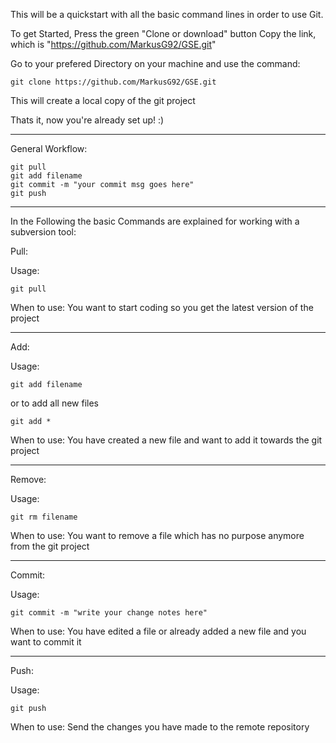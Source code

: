 This will be a quickstart with all the basic command lines in order to use Git.

To get Started, Press the green "Clone or download" button 
Copy the link, which is "https://github.com/MarkusG92/GSE.git"

Go to your prefered Directory on your machine and use the command:

	git clone https://github.com/MarkusG92/GSE.git

This will create a local copy of the git project

Thats it, now you're already set up! :)

------------------------------------------------------------------------------

General Workflow:

	git pull
	git add filename
	git commit -m "your commit msg goes here"
	git push

------------------------------------------------------------------------------

In the Following the basic Commands are explained for working with a subversion tool:

Pull:

Usage:

	git pull

When to use: 
You want to start coding so you get the latest version of the project

------------------------------------------------------------------------------
Add:

Usage:

	git add filename

or to add all new files

	git add *

When to use:
You have created a new file and want to add it towards the git project

------------------------------------------------------------------------------
Remove:

Usage:

	git rm filename

When to use:
You want to remove a file which has no purpose anymore from the git project

------------------------------------------------------------------------------
Commit:

Usage:

	git commit -m "write your change notes here"

When to use:
You have edited a file or already added a new file and you want to commit it

------------------------------------------------------------------------------
Push: 

Usage:

	git push

When to use:
Send the changes you have made to the remote repository
